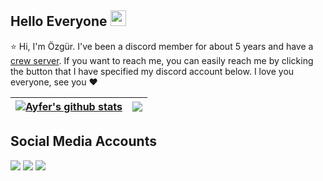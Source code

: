 ## Hello Everyone <img src="https://cdn.discordapp.com/emojis/888711638755188766.png" width="25px">

⭐ Hi, I'm Özgür. I've been a discord member for about 5 years and have a [crew server](https://discord.gg/144). If you want to reach me, you can easily reach me by clicking the button that I have specified my discord account below. I love you everyone, see you ❤️

| <a href="https://github.com/Keitth/Keitth"><img align="center" src="https://github-readme-stats.vercel.app/api?username=Keitth&show_icons=true&include_all_commits=true&theme=buefy&hide_border=true" alt="Ayfer's github stats" /></a> | <a href="https://github.com/Keitth/Keitth"><img align="center" src="https://github-readme-stats.vercel.app/api/top-langs/?username=Keitth&layout=compact&theme=buefy&hide_border=true" /></a> |
| ------------- | ------------- |


## Social Media Accounts
<p align="left">
<a href="https://discord.com/users/933462930995941426" target"blank_"><img src="https://img.shields.io/badge/Discord-080808?style=for-the-badge&logo=discord&logoColor=white"></a>
<a href="https://https://github.com/Keitth" target"blank_"><img src="https://img.shields.io/badge/Spotify%20-080808.svg?&style=for-the-badge&logo=spotify&logoColor=white"></a>
<a href="https://https://github.com/Keitth" target"blank_"><img src="https://img.shields.io/badge/Github%20-080808.svg?&style=for-the-badge&logo=github&logoColor=white"></a>
